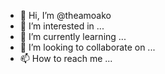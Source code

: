 - 👋 Hi, I’m @theamoako
- 👀 I’m interested in ...
- 🌱 I’m currently learning ...
- 💞️ I’m looking to collaborate on ...
- 📫 How to reach me ...

<!---
theamoako/theamoako is a ✨ special ✨ repository because its `README.md` (this file) appears on your GitHub profile.
You can click the Preview link to take a look at your changes.
--->
